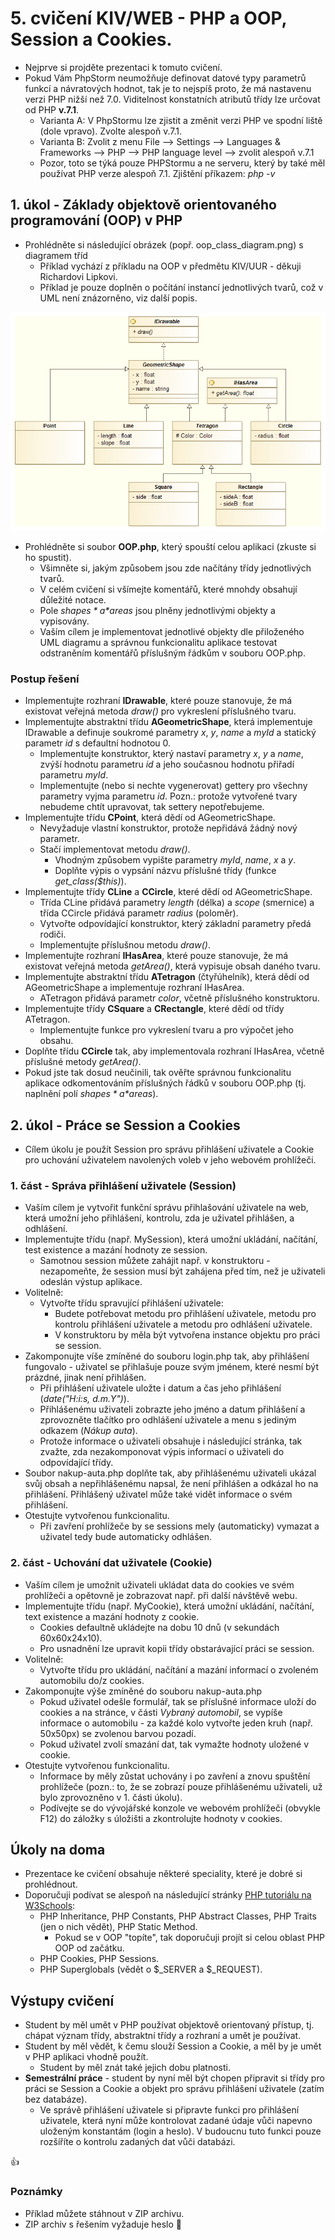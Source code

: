 # 5. cvičení KIV/WEB - PHP a OOP, Session a Cookies.

* Nejprve si projděte prezentaci k tomuto cvičení.
* Pokud Vám PhpStorm neumožňuje definovat datové typy parametrů funkcí a návratových hodnot, tak je to nejspíš proto, 
že má nastavenu verzi PHP nižší než 7.0. Viditelnost konstatních atributů třídy lze určovat od PHP **v.7.1**.
  * Varianta A: V PhpStormu lze zjistit a změnit verzi PHP ve spodní liště (dole vpravo). Zvolte alespoň v.7.1. 
  * Varianta B: Zvolit z menu File --&gt; Settings --&gt; Languages &amp; Frameworks --&gt; PHP --&gt; PHP language level --&gt; zvolit alespoň v.7.1
  * Pozor, toto se týká pouze PHPStormu a ne serveru, který by také měl používat PHP verze alespoň 7.1. Zjištění příkazem: *php -v* 

## 1. úkol - Základy objektově orientovaného programování (OOP) v PHP

* Prohlédněte si následující obrázek (popř. oop_class_diagram.png) s diagramem tříd 
  * Příklad vychází z příkladu na OOP v předmětu KIV/UUR - děkuji Richardovi Lipkovi.
  * Příklad je pouze doplněn o počítání instancí jednotlivých tvarů, což v UML není znázorněno, viz další popis.
  
![OOP diagram tříd](OOP-zadani/oop_class_diagram.png) 

* Prohlédněte si soubor **OOP.php**, který spouští celou aplikaci (zkuste si ho spustit).
  * Všimněte si, jakým způsobem jsou zde načítány třídy jednotlivých tvarů.
  * V celém cvičení si všímejte komentářů, které mnohdy obsahují důležité notace.
  * Pole *$shapes* a *$areas* jsou plněny jednotlivými objekty a vypisovány.
  * Vaším cílem je implementovat jednotlivé objekty dle přiloženého UML diagramu a správnou funkcionalitu aplikace
    testovat odstraněním komentářů příslušným řádkům v souboru OOP.php.

### Postup řešení
* Implementujte rozhraní **IDrawable**, které pouze stanovuje, 
  že má existovat veřejná metoda *draw()* pro vykreslení příslušného tvaru.
* Implementujte abstraktní třídu **AGeometricShape**, která implementuje IDrawable 
  a definuje soukromé parametry *x*, *y*, *name* a *myId* a statický parametr *id* s defaultní hodnotou 0.
  * Implementujte konstruktor, který nastaví parametry *x*, *y* a *name*, zvýší hodnotu parametru *id* 
    a jeho současnou hodnotu přiřadí parametru *myId*.
  * Implementujte (nebo si nechte vygenerovat) gettery pro všechny parametry vyjma parametru *id*. Pozn.: protože vytvořené tvary nebudeme chtít upravovat, tak settery nepotřebujeme.
* Implementujte třídu **CPoint**, která dědí od AGeometricShape.
  * Nevyžaduje vlastní konstruktor, protože nepřidává žádný nový parametr.
  * Stačí implementovat metodu *draw()*.
    * Vhodným způsobem vypište parametry *myId*, *name*, *x* a *y*.
    * Doplňte výpis o vypsání názvu příslušné třídy (funkce *get_class($this)*).
* Implementujte třídy **CLine** a **CCircle**, které dědí od AGeometricShape.
  * Třída CLine přidává parametry *length* (délka) a *scope* (smernice) a třída CCircle přidává parametr *radius* (poloměr).
  * Vytvořte odpovídající konstruktor, který základní parametry předá rodiči.
  * Implementujte příslušnou metodu *draw()*.
* Implementujte rozhraní **IHasArea**, které pouze stanovuje, 
  že má existovat veřejná metoda *getArea()*, která vypisuje obsah daného tvaru.
* Implementujte abstraktní třídu **ATetragon** (čtyřúhelník), která dědí od AGeometricShape 
  a implementuje rozhraní IHasArea.
  * ATetragon přidává parametr *color*, včetně příslušného konstruktoru.
* Implementujte třídy **CSquare** a **CRectangle**, které dědí od třídy ATetragon.
  * Implementujte funkce pro vykreslení tvaru a pro výpočet jeho obsahu.
* Doplňte třídu **CCircle** tak, aby implementovala rozhraní IHasArea, včetně příslušné metody *getArea()*. 
* Pokud jste tak dosud neučinili, tak ověřte správnou funkcionalitu aplikace odkomentováním příslušných řádků
  v souboru OOP.php (tj. naplnění polí *$shapes* a *$areas*).
   

## 2. úkol - Práce se Session a Cookies 

* Cílem úkolu je použít Session pro správu přihlášení uživatele 
a Cookie pro uchování uživatelem navolených voleb v jeho webovém prohlížeči. 

### 1. část - Správa přihlášení uživatele (Session)

* Vaším cílem je vytvořit funkční správu přihlašování uživatele na web, která umožní jeho přihlášení, 
kontrolu, zda je uživatel přihlášen, a odhlášení.
* Implementujte třídu (např. MySession), která umožní ukládání, načítání, test existence a mazání hodnoty ze session.
  * Samotnou session můžete zahájit např. v konstruktoru - 
  nezapomeňte, že session musí být zahájena před tím, než je uživateli odeslán výstup aplikace.  
* Volitelně:
  * Vytvořte třídu spravující přihlášení uživatele:
    * Budete potřebovat metodu pro přihlášení uživatele, metodu pro kontrolu přihlášení uživatele a metodu pro odhlášení uživatele.
    * V konstruktoru by měla být vytvořena instance objektu pro práci se session.        
* Zakomponujte víše zmíněné do souboru login.php tak, aby přihlášení fungovalo - 
uživatel se přihlašuje pouze svým jménem, které nesmí být prázdné, jinak není přihlášen.
  * Při přihlášení uživatele uložte i datum a čas jeho přihlášení (*date("H:i:s, d.m.Y")*).
  * Přihlášenému uživateli zobrazte jeho jméno a datum přihlášení
   a zprovozněte tlačítko pro odhlášení uživatele a menu s jediným odkazem (*Nákup auta*).
  * Protože informace o uživateli obsahuje i následující stránka, tak zvažte, zda nezakomponovat výpis informací o uživateli do odpovídající třídy.
* Soubor nakup-auta.php doplňte tak, aby přihlášenému uživateli ukázal svůj obsah a nepřihlášenému napsal, že není přihlášen a odkázal ho na přihlášení. 
Přihlášený uživatel může také vidět informace o svém přihlášení.
* Otestujte vytvořenou funkcionalitu.
  * Při zavření prohlížeče by se sessions mely (automaticky) vymazat a uživatel tedy bude automaticky odhlášen.


### 2. část - Uchování dat uživatele (Cookie)

* Vaším cílem je umožnit uživateli ukládat data do cookies ve svém prohlížeči
a opětovně je zobrazovat např. při další návštěvě webu. 
* Implementujte třídu (např. MyCookie), která umožní ukládání, načítání, text existence a mazání hodnoty z cookie.
  * Cookies defaultně ukládejte na dobu 10 dnů (v sekundách 60x60x24x10).
  * Pro usnadnění lze upravit kopii třídy obstarávající práci se session.
* Volitelně:
  * Vytvořte třídu pro ukládání, načítání a mazání informací o zvoleném automobilu do/z cookies.
* Zakomponujte výše zmíněné do souboru nakup-auta.php
  * Pokud uživatel odešle formulář, tak se příslušné informace uloží do cookies
  a na stránce, v části *Vybraný automobil*, se vypíše informace o automobilu - za každé kolo vytvořte jeden kruh (např. 50x50px) se zvolenou barvou pozadí.
  * Pokud uživatel zvolí smazání dat, tak vymažte hodnoty uložené v cookie.
* Otestujte vytvořenou funkcionalitu.
  * Informace by měly zůstat uchovány i po zavření a znovu spuštění prohlížeče (pozn.: to, že se zobrazí pouze přihlášenému uživateli, už bylo zprovozněno v 1. části úkolu).
  * Podívejte se do vývojářské konzole ve webovém prohlížeči (obvykle F12) do záložky s úložišti
  a zkontrolujte hodnoty v cookies.


## Úkoly na doma
* Prezentace ke cvičení obsahuje některé speciality, které je dobré si prohlédnout.
* Doporučuji podívat se alespoň na následující stránky [PHP tutoriálu na W3Schools](https://www.w3schools.com/php/default.asp):
  * PHP Inheritance, PHP Constants, PHP Abstract Classes, PHP Traits (jen o nich vědět), PHP Static Method.
    * Pokud se v OOP "topíte", tak doporučuji projít si celou oblast PHP OOP od začátku.
  * PHP Cookies, PHP Sessions.
  * PHP Superglobals (vědět o $_SERVER a $_REQUEST).
  
  
## Výstupy cvičení
* Student by měl umět v PHP používat objektově orientovaný přístup, tj. chápat význam třídy, abstraktní třídy a rozhraní a umět je používat.
* Student by měl vědět, k čemu slouží Session a Cookie, a měl by je umět v PHP aplikaci vhodně použít.
  * Student by měl znát také jejich dobu platnosti.
* **Semestrální práce** - student by nyní měl být chopen připravit si třídy 
pro práci se Session a Cookie a objekt pro správu přihlášení uživatele (zatím bez databáze).
  * Ve správě přihlášení uživatele si připravte funkci pro přihlášení uživatele, 
  která nyní může kontrolovat zadané údaje vůči napevno uloženým konstantám (login a heslo). 
  V budoucnu tuto funkci pouze rozšíříte o kontrolu zadaných dat vůči databázi.


:+1:


### Poznámky

* Příklad můžete stáhnout v ZIP archivu.
* ZIP archiv s řešením vyžaduje heslo :monkey:
